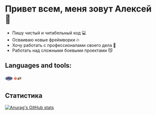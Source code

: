 # Привет всем, меня зовут Алексей 👋

- Пишу чистый и читабельный код 💻
- Осваиваю новые фреймворки 🔥
- Хочу работать с профессионалами своего дела 🤘
- Работать над сложными боевыми проектами 😼

## Languages and tools:

<p>
<img src='https://raw.githubusercontent.com/github/explore/80688e429a7d4ef2fca1e82350fe8e3517d3494d/topics/php/php.png' height=25 alt='PHP'>
<img src='https://raw.githubusercontent.com/github/explore/80688e429a7d4ef2fca1e82350fe8e3517d3494d/topics/git/git.png' height=25 alt='Git'>
</p>

## Статистика

[![Anurag's GitHub stats](https://github-readme-stats.vercel.app/api?username=AlexseyPharisey&theme=moonlight&show_icons=true)](https://github.com/anuraghazra/github-readme-stats)
